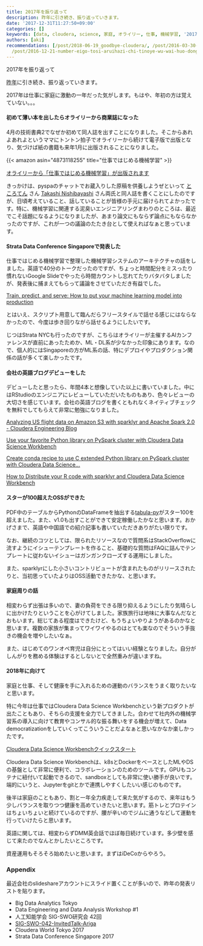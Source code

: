 ```yaml
---
title: 2017年を振り返って
description: 昨年に引き続き、振り返っていきます。
date: '2017-12-31T11:27:50+09:00'
categories: []
keywords: [data, cloudera, science, 家庭, オライリー, 仕事, 機械学習, '2017', and, 出版]
authors: [aki]
recommendations: [/post/2018-06-19_goodbye-cloudera/, /post/2016-03-30-zhuan-zhi-simasita/,
  /post/2016-12-21-number-eigo-tosi-aruihazi-chi-tinoye-wu-wai-huo-dong-nosok-kefang/]
---
```


2017年を振り返って

[昨年](https://chezou.hatenablog.com/entry/2016/12/31/161150)に引き続き、振り返っていきます。

2017年は仕事に家庭に激動の一年だった気がします。もはや、年初の方は覚えていない。。。

#### 初めて薄い本を出したらオライリーから商業誌になった

4月の技術書典2でなぜか初めて同人誌を出すことになりました。そこからあれよあれよというママにトントン拍子でオライリーから続けて電子版で出版となり、気づけば紙の書籍も来年1月に出版されることになりました。



{{< amazon asin="4873118255" title="仕事ではじめる機械学習" >}}

[オライリーから「仕事ではじめる機械学習」が出版されます](https://medium.com/@chezou/%E3%82%AA%E3%83%A9%E3%82%A4%E3%83%AA%E3%83%BC%E3%81%8B%E3%82%89-%E4%BB%95%E4%BA%8B%E3%81%A7%E3%81%AF%E3%81%98%E3%82%81%E3%82%8B%E6%A9%9F%E6%A2%B0%E5%AD%A6%E7%BF%92-%E3%81%8C%E5%87%BA%E7%89%88%E3%81%95%E3%82%8C%E3%81%BE%E3%81%99-cf835ff4c128)

きっかけは、pyspaのチャットでお蔵入りした原稿を供養しようぜといって [ところてん](https://medium.com/u/dcded7eecf08) さん [Takashi Nishibayashi](https://medium.com/u/1f02a92f1898) さん両氏と同人誌を書くことにしたのですが、日頃考えていること、話していることが皆様の手元に届けられてよかったです。特に、機械学習に関連する泥臭いエンジニアリングまわりのところは、最近でこそ話題になるようになりましたが、あまり論文にもならず論点にもならなかったのですが、これが一つの議論のたたき台として使えればなぁと思っています。

#### Strata Data Conference Singaporeで発表した

仕事ではじめる機械学習で整理した機械学習システムのアーキテクチャの話をしました。英語で40分のトークだったのですが、ちょっと時間配分をミスったり慣れないGoogle Slideでやったら時間カウントし忘れてたりバタバタしましたが、発表後に捕まえてもらって議論をさせていただき有益でした。

[Train, predict, and serve: How to put your machine learning model into production](https://conferences.oreilly.com/strata/strata-sg/public/schedule/detail/62956)

とはいえ、スクリプト用意して臨んだらフリースタイルで話せる感じにはならなかったので、今度は歩き回りながら話せるようにしたいです。

じつはStrata NYCも行ったのですが、こちらはオライリーが主催するAIカンファレンスが直前にあったためか、ML・DL系が少なかった印象にあります。なので、個人的にはSingaporeの方がML系の話、特にデプロイやプロダクション関係の話が多くて楽しかったです。

#### 会社の英語ブログデビューをした

デビューしたと思ったら、年間4本と想像していた以上に書いていました。中にはRStudioのエンジニアにレビューしていただいたものもあり、色々レビューの大切さを感じています。会社の英語ブログを書くともれなくネイティブチェックを無料でしてもらえて非常に勉強になりました。

[Analyzing US flight data on Amazon S3 with sparklyr and Apache Spark 2.0 - Cloudera Engineering Blog](http://blog.cloudera.com/blog/2017/02/analyzing-us-flight-data-on-amazon-s3-with-sparklyr-and-apache-spark-2-0/)

[Use your favorite Python library on PySpark cluster with Cloudera Data Science Workbench](http://blog.cloudera.com/blog/2017/04/use-your-favorite-python-library-on-pyspark-cluster-with-cloudera-data-science-workbench/)

[Create conda recipe to use C extended Python library on PySpark cluster with Cloudera Data Science…](http://blog.cloudera.com/blog/2017/05/create-conda-recipe-to-use-c-extended-python-library-on-pyspark-cluster-with-cloudera-data-science-workbench/)

[How to Distribute your R code with sparklyr and Cloudera Data Science Workbench](http://blog.cloudera.com/blog/2017/09/how-to-distribute-your-r-code-with-sparklyr-and-cdsw/)

#### スターが100超えたOSSができた

PDF中のテーブルからPythonのDataFrameを抽出する[tabula-py](https://github.com/chezou/tabula-py)がスター100を超えました。また、v1.0も出すことができて安定稼働したかなと思います。おかげさまで、英語や中国語での紹介記事も書いていただきありがたい限りです。

なお、継続のコツとしては、限られたリソースなので質問系はStackOverflowに流すようにイシューテンプレートを作ること、基礎的な質問はFAQに詰んでテンプレートに従わないイシューはガンガンクローズする運用にしました。

また、sparklyrにした小さいコントリビュートが含まれたものがリリースされたりと、当初思っていたよりはOSS活動できたかな、と思います。

#### 家庭周りの話

相変わらず出張は多いので、妻の負荷をできる限り抑えるようにしたり気晴らしに出かけたりということを心がけてしました。家族旅行は地味に大事なんだなとおもいます。総じてある程度はできたけど、もうちょいやりようがあるのかなと思います。複数の家族が集まってワイワイやるのはとても楽なのでそういう手抜きの機会を増やしたいなぁ。

また、はじめてのワンオペ育児は自分にとってはいい経験となりました。自分がしんがりを務める体験はするとしないとで全然重みが違いますね。

#### 2018年に向けて

家庭と仕事、そして健康を手に入れるための運動のバランスをうまく取りたいなと思います。

特に今年は仕事ではCloudera Data Science Workbenchという新プロダクトが出たこともあり、そちらの支援を全力でしてきました。合わせて社内外の機械学習系の導入に向けて教育やコンサル的な振る舞いをする機会が増えて、Data democratizationをしていくってこういうことだよなぁと思いなかなか楽しかったです。

[Cloudera Data Science Workbenchクイックスタート](https://blog.cloudera.co.jp/getting-started-with-cloudera-data-science-workbench-2329d94221c5)

Cloudera Data Science Workbenchは、k8sとDockerをベースとしたMLやDSの基盤として非常に便利で、コラボレーションのためのツールです。GPUもコンテナに紐付いて起動できるので、sandboxとしても非常に使い勝手が良いです。端的にいうと、Jupyterをgitとかで連携しやすくしたいい感じのものです。

後半は家庭のこともあり、割と一年全力疾走して来た気がするので、来年はもう少しバランスを取りつつ健康を高めていきたいと思います。筋トレとプロテインはちょいちょいと続けているのですが、腰が辛いのでジムに通うなどして運動を行っていけたらと思います。

英語に関しては、相変わらずDMM英会話でほぼ毎日続けています。多少壁を感じて来たのでなんとかしたいところです。

資産運用もそろそろ始めたいと思います。まずはiDeCoからやろう。

### Appendix

最近会社のslideshareアカウントにスライド置くことが多いので、昨年の発表リストを貼ります。

- Big Data Analytics Tokyo
- Data Engineering and Data Analysis Workshop #1
- 人工知能学会 SIG-SWO研究会 42回
- [SIG-SWO-042-InvitedTalk-Ariga](https://docs.google.com/viewer?a=v&pid=sites&srcid=ZGVmYXVsdGRvbWFpbnxzaWdzd28xNXxneDo2ODNmOTg4M2NhMjM4NjI)
- Cloudera World Tokyo 2017
- Strata Data Conference Singapore 2017
